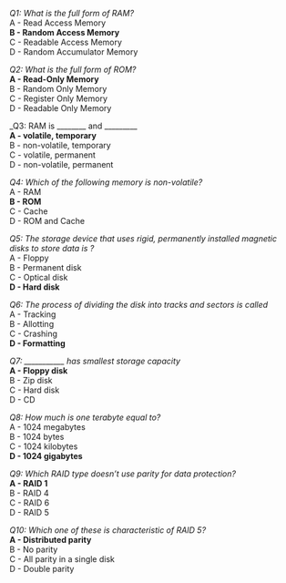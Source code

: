 _Q1: What is the full form of RAM?_<br>
A - Read Access Memory<br>
**B - Random Access Memory**<br>
C - Readable Access Memory<br>
D - Random Accumulator Memory<br>

_Q2: What is the full form of ROM?_<br>
**A - Read-Only Memory**<br>
B - Random Only Memory<br>
C - Register Only Memory<br>
D - Readable Only Memory<br>

_Q3: RAM is ________ and _________<br>
**A - volatile, temporary**<br>
B - non-volatile, temporary<br>
C - volatile, permanent<br>
D - non-volatile, permanent<br>

_Q4: Which of the following memory is non-volatile?_<br>
A - RAM<br>
**B - ROM**<br>
C - Cache<br>
D - ROM and Cache<br>

_Q5: The storage device that uses rigid, permanently installed magnetic disks to store data is ?_<br>
A - Floppy<br>
B - Permanent disk<br>
C - Optical disk<br>
**D - Hard disk**<br>

_Q6: The process of dividing the disk into tracks and sectors is called_<br>
A - Tracking<br>
B - Allotting<br>
C - Crashing<br>
**D - Formatting**<br>

_Q7: ___________ has smallest storage capacity_<br>
**A - Floppy disk**<br>
B - Zip disk<br>
C - Hard disk<br>
D - CD<br>

_Q8: How much is one terabyte equal to?_<br>
A - 1024 megabytes<br>
B - 1024 bytes<br>
C - 1024 kilobytes<br>
**D - 1024 gigabytes**<br>

_Q9: Which RAID type doesn’t use parity for data protection?_<br>
**A - RAID 1**<br>
B - RAID 4<br>
C - RAID 6<br>
D - RAID 5<br>

_Q10: Which one of these is characteristic of RAID 5?_<br>
**A - Distributed parity**<br>
B - No parity<br>
C - All parity in a single disk<br>
D - Double parity<br>
